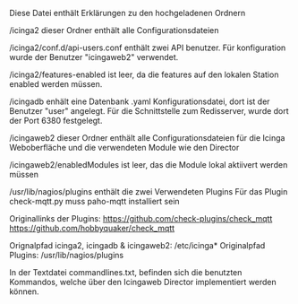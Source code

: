 Diese Datei enthält Erklärungen zu den hochgeladenen Ordnern

/icinga2
dieser Ordner enthält alle Configurationsdateien

/icinga2/conf.d/api-users.conf enthält zwei API benutzer.
Für konfiguration wurde der Benutzer "icingaweb2" verwendet.

/icinga2/features-enabled ist leer, da die features auf den lokalen Station enabled werden müssen.

/icingadb enhält eine Datenbank .yaml Konfigurationsdatei, dort ist der Benutzer "user" angelegt.
Für die Schnittstelle zum Redisserver, wurde dort der Port 6380 festgelegt. 

/icingaweb2
dieser Ordner enthält alle Configurationsdateien für die Icinga Weboberfläche und die verwendeten Module wie den Director

/icingaweb2/enabledModules ist leer, das die Module lokal aktiivert werden müssen

/usr/lib/nagios/plugins enthält die zwei Verwendeten Plugins
Für das Plugin check-mqtt.py muss paho-mqtt installiert sein

Originallinks der Plugins:
https://github.com/check-plugins/check_mqtt
https://github.com/hobbyquaker/check_mqtt

Orignalpfad icinga2, icingadb & icingaweb2: /etc/icinga*
Originalpfad Plugins: /usr/lib/nagios/plugins


In der Textdatei commandlines.txt, befinden sich die benutzten Kommandos, welche über den Icingaweb Director implementiert werden können.
